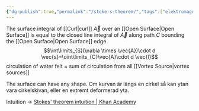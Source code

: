 ```yaml
---
{"dg-publish":true,"permalink":"/stoke-s-theorem/","tags":["elektromagnetiskfältteori"]}
---
```


The surface integral of [[Curl\|curl]] $\vec{A}$ over an [[Open Surface\|Open Surface]] is equal to the closed line integral of $\vec{A}$ along path $C$ bounding the [[Open Surface\|Open Surface]] edge
$$\int\limits_{S}(\nabla \times \vec{A})\cdot d \vec{s}=\oint\limits_{C}\vec{A}\cdot d \vec{l}$$
circulation of water felt = sum of circulation from all [[Vortex Source\|vortex sources]]

The surface can have any shape. Om kurvan är längs en cirkel så kan ytan vara cirkelskivan, eller en extremt deformerad yta.


Intuition → [Stokes' theorem intuition | Khan Academy](https://www.youtube.com/watch?v=9iaYNaENVH4)